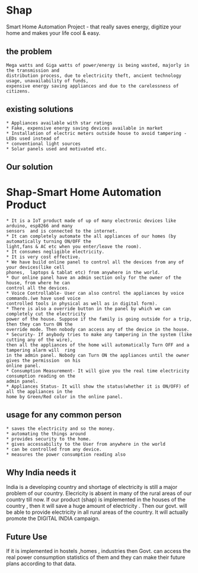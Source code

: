 # Shap
Smart Home Automation Project - that really saves energy, digitize your home and makes your life cool &amp; easy.

## the problem

	Mega watts and Giga watts of power/energy is being wasted, majorly in the transmission and
	distribution process, due to electricity theft, ancient technology usage, unavailability of funds,
	expensive energy saving appliances and due to the carelessness of citizens.

## existing solutions

    * Appliances available with star ratings
    * Fake, expensive energy saving devices available in market
    * Installation of electric meters outside house to avoid tampering - LEDs used instead of
    * conventional light sources
    * Solar panels used and motivated etc.

## Our solution

# Shap-Smart Home Automation Product
	* It is a IoT product made of up of many electronic devices like arduino, esp8266 and many
	sensors  and is connected to the internet.
	* It can completely automate the all appliances of our homes (by automatically turning ON/OFF the
	light,fans & AC etc when you enter/leave the room).
	* It consumes negligible electricity.
	* It is very cost effective.
	* We have build online panel to control all the devices from any of your devices(like cell
	phones,  laptops & tablat etc) from anywhere in the world.
	* Our online panel have an admin section only for the owner of the house, from where he can
	control all the devices. 
	* Voice Controllable- User can also control the appliances by voice commands.(we have used voice
	controlled tools in physical as well as in digital form).
	* There is also a override button in the panel by which we can completely cut the electricity
	power of the house. Suppose if the family is going outside for a trip, then they can turn ON the
	override mode. Then nobody can access any of the device in the house. 
	* Security- If anybody tries to make any tampering in the system (like cutting any of the wire),
	then all the appliances of the home will automatically Turn OFF and a tampering alarm will  ring
	in the admin panel. Nobody can Turn ON the appliances until the owner gives the permission  on his
	online panel.
	* Consumption Measurement- It will give you the real time electricity consumption reading on the
	admin panel.
	* Appliances Status- It will show the status(whether it is ON/OFF) of all the appliances in the
	home by Green/Red color in the online panel.

## usage for any common person

	* saves the electricity and so the money.
	* automating the things around
	* provides security to the home.
	* gives accessability to the User from anywhere in the world 
	* can be controlled from any device.
	* measures the power consumption reading also

## Why India needs it

India is a developing country and shortage of electricity is still a major problem of our country.
Elecricity is absent in many of the rural areas of our country till now. If our product (shap) is
implemented in the houses of the country , then it will save a huge amount of electricity . Then our
govt. will be able to provide electricity in all rural areas of the country. It will actually promote
the DIGITAL INDIA campaign.

## Future Use

If it is implemented in hostels ,homes , industries then Govt. can access the real power consumption
statistics of them and they can make their future plans according to that data.

